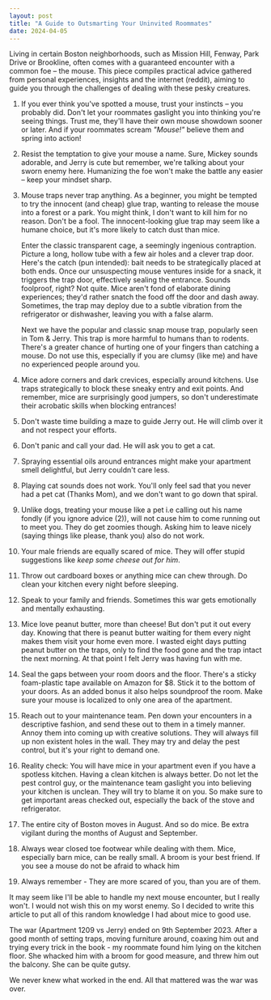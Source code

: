 ```yaml
---
layout: post
title: "A Guide to Outsmarting Your Uninvited Roommates"
date: 2024-04-05
---
```


Living in certain Boston neighborhoods, such as Mission Hill, Fenway, Park Drive or Brookline, often comes with a guaranteed encounter with a common foe – the mouse. This piece compiles practical advice gathered from personal experiences, insights and the internet (reddit), aiming to guide you through the challenges of dealing with these pesky creatures.

1. If you ever think you've spotted a mouse, trust your instincts – you probably did. Don't let your roommates gaslight you into thinking you're seeing things. Trust me, they'll have their own mouse showdown sooner or later. And if your roommates scream *"Mouse!"* believe them and spring into action!
    
2. Resist the temptation to give your mouse a name. Sure, Mickey sounds adorable, and Jerry is cute but remember, we're talking about your sworn enemy here. Humanizing the foe won't make the battle any easier – keep your mindset sharp.
    
3. Mouse traps never trap anything. As a beginner, you might be tempted to try the innocent (and cheap) glue trap, wanting to release the mouse into a forest or a park. You might think, I don't want to kill him for no reason. Don't be a fool. The innocent-looking glue trap may seem like a humane choice, but it's more likely to catch dust than mice.
    
    Enter the classic transparent cage, a seemingly ingenious contraption. Picture a long, hollow tube with a few air holes and a clever trap door. Here's the catch (pun intended): bait needs to be strategically placed at both ends. Once our unsuspecting mouse ventures inside for a snack, it triggers the trap door, effectively sealing the entrance. Sounds foolproof, right? Not quite. Mice aren't fond of elaborate dining experiences; they'd rather snatch the food off the door and dash away. Sometimes, the trap may deploy due to a subtle vibration from the refrigerator or dishwasher, leaving you with a false alarm.
    
    Next we have the popular and classic snap mouse trap, popularly seen in Tom & Jerry. This trap is more harmful to humans than to rodents. There's a greater chance of hurting one of your fingers than catching a mouse. Do not use this, especially if you are clumsy (like me) and have no experienced people around you.

4. Mice adore corners and dark crevices, especially around kitchens. Use traps strategically to block these sneaky entry and exit points. And remember, mice are surprisingly good jumpers, so don't underestimate their acrobatic skills when blocking entrances!

5. Don't waste time building a maze to guide Jerry out. He will climb over it and not respect your efforts. 

6. Don't panic and call your dad. He will ask you to get a cat. 
    
7. Spraying essential oils around entrances might make your apartment smell delightful, but Jerry couldn't care less.
    
8. Playing cat sounds does not work. You'll only feel sad that you never had a pet cat (Thanks Mom), and we don't want to go down that spiral. 

9. Unlike dogs, treating your mouse like a pet i.e calling out his name fondly (if you ignore advice (2)), will not cause him to come running out to meet you. They do get zoomies though. Asking him to leave nicely (saying things like please, thank you) also do not work.

10. Your male friends are equally scared of mice. They will offer stupid suggestions like *keep some cheese out for him*.

11. Throw out cardboard boxes or anything mice can chew through. Do clean your kitchen every night before sleeping.

12. Speak to your family and friends. Sometimes this war gets emotionally and mentally exhausting.

13. Mice love peanut butter, more than cheese! But don't put it out every day. Knowing that there is peanut butter waiting for them every night makes them visit your home even more. I wasted eight days putting peanut butter on the traps, only to find the food gone and the trap intact the next morning. At that point I felt Jerry was having fun with me.

14. Seal the gaps between your room doors and the floor. There's a sticky foam-plastic tape available on Amazon for $8. Stick it to the bottom of your doors. As an added bonus it also helps soundproof the room. Make sure your mouse is localized to only one area of the apartment.

15. Reach out to your maintenance team. Pen down your encounters in a descriptive fashion, and send these out to them in a timely manner. Annoy them into coming up with creative solutions. They will always fill up non existent holes in the wall. They may try and delay the pest control, but it's your right to demand one.

16. Reality check: You will have mice in your apartment even if you have a spotless kitchen. Having a clean kitchen is always better. Do not let the pest control guy, or the maintenance team gaslight you into believing your kitchen is unclean. They will try to blame it on you. So make sure to get important areas checked out, especially the back of the stove and refrigerator.

17. The entire city of Boston moves in August. And so do mice. Be extra vigilant during the months of August and September. 

18.  Always wear closed toe footwear while dealing with them. Mice, especially barn mice, can be really small. A broom is your best friend. If you see a mouse do not be afraid to whack him 

19. Always remember - They are more scared of you, than you are of them.

It may seem like I'll be able to handle my next mouse encounter, but I really won't. I would not wish this on my worst enemy. So I decided to write this article to put all of this random knowledge I had about mice to good use.

The war (Apartment 1209 vs Jerry) ended on 9th September 2023. After a good month of setting traps, moving furniture around, coaxing him out and trying every trick in the book - my roommate found him lying on the kitchen floor. She whacked him with a broom for good measure, and threw him out the balcony. She can be quite gutsy.

We never knew what worked in the end. All that mattered was the war was over.
